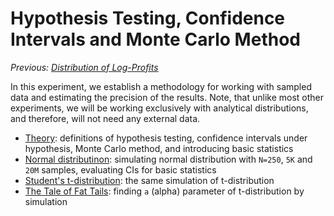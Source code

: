 # Hypothesis Testing, Confidence Intervals and Monte Carlo Method

*Previous: [Distribution of Log-Profits]*

In this experiment, we establish a methodology for working with sampled data and
estimating the precision of the results. Note, that unlike most other
experiments, we will be working exclusively with analytical distributions, and
therefore, will not need any external data.

- [Theory](theory.md): definitions of hypothesis testing, confidence intervals
  under hypothesis, Monte Carlo method, and introducing basic statistics
- [Normal distributinon](normal.md): simulating normal distribution with
  `N=250`, `5K` and `20M` samples, evaluating CIs for basic statistics
- [Student's t-distribution](students.md): the same simulation of t-distribution
- [The Tale of Fat Tails](fat_tails.md): finding `a` (alpha) parameter of
  t-distribution by simulation

[Distribution of Log-Profits]: ../distribution
